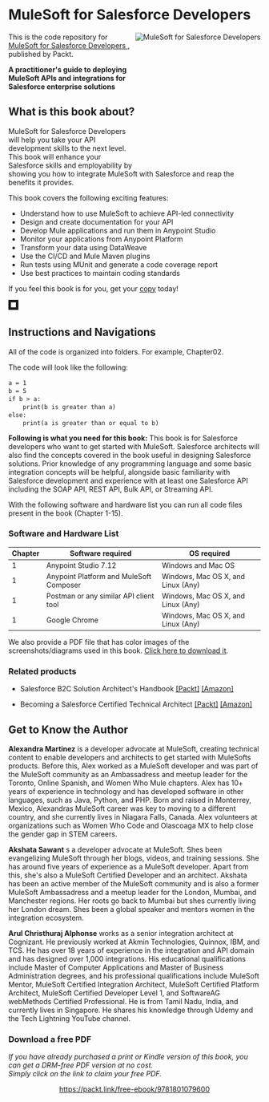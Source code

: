 # MuleSoft for Salesforce Developers 

<a href="https://www.packtpub.com/product/mulesoft-for-salesforce-developers-architects/9781801079600?utm_source=github&utm_medium=repository&utm_campaign="><img src="https://static.packt-cdn.com/products/9781801079600/cover/smaller" alt="MuleSoft for Salesforce Developers " height="256px" align="right"></a>

This is the code repository for [MuleSoft for Salesforce Developers ](https://www.packtpub.com/product/mulesoft-for-salesforce-developers-architects/9781801079600?utm_source=github&utm_medium=repository&utm_campaign=), published by Packt.

**A practitioner's guide to deploying MuleSoft APIs and integrations for Salesforce enterprise solutions**

## What is this book about?
MuleSoft for Salesforce Developers will help you take your API development skills to the next level. This book will enhance your Salesforce skills and employability by showing you how to integrate MuleSoft with Salesforce and reap the benefits it provides.	

This book covers the following exciting features:

* Understand how to use MuleSoft to achieve API-led connectivity
* Design and create documentation for your API
* Develop Mule applications and run them in Anypoint Studio
* Monitor your applications from Anypoint Platform
* Transform your data using DataWeave
* Use the CI/CD and Mule Maven plugins
* Run tests using MUnit and generate a code coverage report
* Use best practices to maintain coding standards

If you feel this book is for you, get your [copy](https://www.amazon.com/dp/1801079609) today!

<a href="https://www.packtpub.com/?utm_source=github&utm_medium=banner&utm_campaign=GitHubBanner"><img src="https://raw.githubusercontent.com/PacktPublishing/GitHub/master/GitHub.png" 
alt="https://www.packtpub.com/" border="5" /></a>

## Instructions and Navigations
All of the code is organized into folders. For example, Chapter02.

The code will look like the following:
```
a = 1
b = 5
if b > a:
    print(b is greater than a)
else:
    print(a is greater than or equal to b)
```

**Following is what you need for this book:**
This book is for Salesforce developers who want to get started with MuleSoft. Salesforce architects will also find the concepts covered in the book useful in designing Salesforce solutions. Prior knowledge of any programming language and some basic integration concepts will be helpful, alongside basic familiarity with Salesforce development and experience with at least one Salesforce API including the SOAP API, REST API, Bulk API, or Streaming API.

With the following software and hardware list you can run all code files present in the book (Chapter 1-15).
### Software and Hardware List
| Chapter | Software required | OS required |
| -------- | ------------------------------------ | ----------------------------------- |
| 1 | Anypoint Studio 7.12 | Windows and Mac OS  |
| 1 | Anypoint Platform and MuleSoft Composer | Windows, Mac OS X, and Linux (Any) |
| 1 | Postman or any similar API client tool  | Windows, Mac OS X, and Linux (Any) |
| 1 | Google Chrome | Windows, Mac OS X, and Linux (Any) |

We also provide a PDF file that has color images of the screenshots/diagrams used in this book. [Click here to download it](https://static.packt-cdn.com/downloads/9781801079600_ColorImages.pdf).

### Related products
* Salesforce B2C Solution Architect's Handbook  [[Packt]](https://www.packtpub.com/product/salesforce-b2c-solution-architect-s-handbook/9781801817035?utm_source=github&utm_medium=repository&utm_campaign=) [[Amazon]](https://www.amazon.com/dp/1801817030)

* Becoming a Salesforce Certified Technical Architect  [[Packt]](https://www.packtpub.com/product/becoming-a-salesforce-certified-technical-architect/9781800568754?utm_source=github&utm_medium=repository&utm_campaign=) [[Amazon]](https://www.amazon.com/dp/1800568754)


## Get to Know the Author
**Alexandra Martinez**
is a developer advocate at MuleSoft, creating technical content to enable developers and architects to get started with MuleSofts products. Before this, Alex worked as a MuleSoft developer and was part of the MuleSoft community as an Ambassadress and meetup leader for the Toronto, Online Spanish, and Women Who Mule chapters. Alex has 10+ years of experience in technology and has developed software in other languages, such as Java, Python, and PHP. Born and raised in Monterrey, Mexico, Alexandras MuleSoft career was key to moving to a different country, and she currently lives in Niagara Falls, Canada. Alex volunteers at organizations such as Women Who Code and Olascoaga MX to help close the gender gap in STEM careers.

**Akshata Sawant**
s a developer advocate at MuleSoft. Shes been evangelizing MuleSoft through her blogs, videos, and training sessions. She has around five years of experience as a MuleSoft developer. Apart from this, she's also a MuleSoft Certified Developer and an architect. Akshata has been an active member of the MuleSoft community and is also a former MuleSoft Ambassadress and a meetup leader for the London, Mumbai, and Manchester regions. Her roots go back to Mumbai but shes currently living her London dream. Shes been a global speaker and mentors women in the integration ecosystem.

**Arul Christhuraj Alphonse**
works as a senior integration architect at Cognizant. He previously worked at Akmin Technologies, Quinnox, IBM, and TCS. He has over 18 years of experience in the integration and API domain and has designed over 1,000 integrations. His educational qualifications include Master of Computer Applications and Master of Business Administration degrees, and his professional qualifications include MuleSoft Mentor, MuleSoft Certified Integration Architect, MuleSoft Certified Platform Architect, MuleSoft Certified Developer Level 1, and SoftwareAG webMethods Certified Professional. He is from Tamil Nadu, India, and currently lives in Singapore. He shares his knowledge through Udemy and the Tech Lightning YouTube channel.


### Download a free PDF

 <i>If you have already purchased a print or Kindle version of this book, you can get a DRM-free PDF version at no cost.<br>Simply click on the link to claim your free PDF.</i>
<p align="center"> <a href="https://packt.link/free-ebook/9781801079600">https://packt.link/free-ebook/9781801079600 </a> </p>